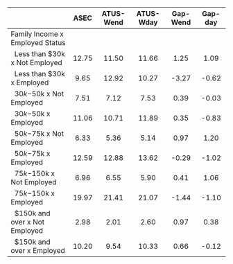 
|                      |         ASEC |    ATUS-Wend |    ATUS-Wday |     Gap-Wend |      Gap-day |
| -------------------- | :----------: | :----------: | :----------: | :----------: | :----------: |
| Family Income x Employed Status |              |              |              |              |              |
| &nbsp;&nbsp;Less than $30k x Not Employed |        12.75 |        11.50 |        11.66 |         1.25 |         1.09 |
| &nbsp;&nbsp;Less than $30k x Employed |         9.65 |        12.92 |        10.27 |        -3.27 |        -0.62 |
| &nbsp;&nbsp;$30k-$50k x Not Employed |         7.51 |         7.12 |         7.53 |         0.39 |        -0.03 |
| &nbsp;&nbsp;$30k-$50k x Employed |        11.06 |        10.71 |        11.89 |         0.35 |        -0.83 |
| &nbsp;&nbsp;$50k-$75k x Not Employed |         6.33 |         5.36 |         5.14 |         0.97 |         1.20 |
| &nbsp;&nbsp;$50k-$75k x Employed |        12.59 |        12.88 |        13.62 |        -0.29 |        -1.02 |
| &nbsp;&nbsp;$75k-$150k x Not Employed |         6.96 |         6.55 |         5.90 |         0.41 |         1.06 |
| &nbsp;&nbsp;$75k-$150k x Employed |        19.97 |        21.41 |        21.07 |        -1.44 |        -1.10 |
| &nbsp;&nbsp;$150k and over x Not Employed |         2.98 |         2.01 |         2.60 |         0.97 |         0.38 |
| &nbsp;&nbsp;$150k and over x Employed |        10.20 |         9.54 |        10.33 |         0.66 |        -0.12 |

